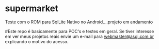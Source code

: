 # supermarket
Teste com o ROM para SqlLite Nativo no Android....projeto em andamento

#Este repo é basicamente para POC's e testes em geral. Se tiver interesse em ver meus projetos reais envie um e-mail para webmaster@asgi.com.br explicando o motivo do acesso.
